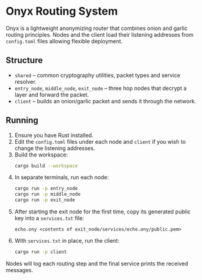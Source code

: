 # Onyx Routing System

Onyx is a lightweight anonymizing router that combines onion and garlic routing principles.  Nodes and the client load their listening addresses from `config.toml` files allowing flexible deployment.

## Structure
- `shared` – common cryptography utilities, packet types and service resolver.
- `entry_node`, `middle_node`, `exit_node` – three hop nodes that decrypt a layer and forward the packet.
- `client` – builds an onion/garlic packet and sends it through the network.

## Running
1. Ensure you have Rust installed.
2. Edit the `config.toml` files under each node and `client` if you wish to change the listening addresses.
3. Build the workspace:
   ```bash
   cargo build --workspace
   ```
4. In separate terminals, run each node:
   ```bash
   cargo run -p entry_node
   cargo run -p middle_node
   cargo run -p exit_node
   ```
5. After starting the exit node for the first time, copy its generated public key into a `services.txt` file:
   ```
   echo.ony <contents of exit_node/services/echo.ony/public.pem>
   ```
6. With `services.txt` in place, run the client:
   ```bash
   cargo run -p client
   ```
Nodes will log each routing step and the final service prints the received messages.
